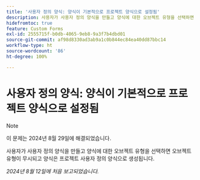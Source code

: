 ```yaml
---
title: '사용자 정의 양식: 양식이 기본적으로 프로젝트 양식으로 설정됨'
description: 사용자가 사용자 정의 양식을 만들고 양식에 대한 오브젝트 유형을 선택하면 오브젝트 유형이 무시되고 양식은 프로젝트 사용자 정의 양식으로 생성됩니다.
hidefromtoc: true
feature: Custom Forms
exl-id: 2555715f-b0db-4065-9eb8-9a3f7b4dbd01
source-git-commit: af98d8330ad3ab9a1c0b844ec84ea40dd87bbc14
workflow-type: ht
source-wordcount: '86'
ht-degree: 100%

---
```


# 사용자 정의 양식: 양식이 기본적으로 프로젝트 양식으로 설정됨

>[!NOTE]
>
>이 문제는 2024년 8월 29일에 해결되었습니다.

사용자가 사용자 정의 양식을 만들고 양식에 대한 오브젝트 유형을 선택하면 오브젝트 유형이 무시되고 양식은 프로젝트 사용자 정의 양식으로 생성됩니다.

_2024년 8월 12일에 처음 보고되었습니다._
